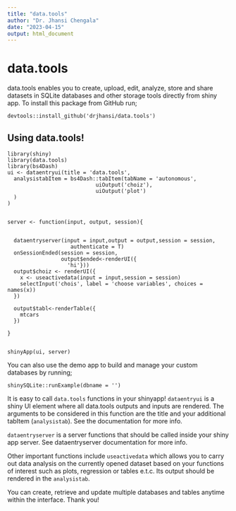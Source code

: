 ```yaml
---
title: "data.tools"
author: "Dr. Jhansi Chengala"
date: "2023-04-15"
output: html_document
---
```


# data.tools

data.tools enables you to create, upload, edit, analyze, store and share datasets in SQLite databases and other storage tools directly from shiny app. To install this package from GitHub run;
```
devtools::install_github('drjhansi/data.tools')
```

## Using data.tools!
```
library(shiny)
library(data.tools)
library(bs4Dash)
ui <- dataentryui(title = 'data.tools',
  analysistabItem = bs4Dash::tabItem(tabName = 'autonomous',
                            uiOutput('choiz'),
                            uiOutput('plot')
  )
)


server <- function(input, output, session){


  dataentryserver(input = input,output = output,session = session,
                    authenticate = T)
  onSessionEnded(session = session,
                 output$ended<-renderUI({
                   'hi'}))
  output$choiz <- renderUI({
    x <- useactivedata(input = input,session = session)
    selectInput('chois', label = 'choose variables', choices = names(x))
  })

  output$tabl<-renderTable({
    mtcars
  })

}


shinyApp(ui, server)

```
You can also use the demo app to build and manage your custom databases by running;
```
shinySQLite::runExample(dbname = '')
```
It is easy to call ```data.tools``` functions in your shinyapp! 
```dataentryui``` is a shiny UI element where all data.tools outputs and inputs are rendered. The arguments to be considered in this function are the title and your additional tabItem (```analysistab```). See the documentation for more info.

```dataentryserver``` is a server functions that should be called inside your shiny app server. See dataentryserver documentation for more info.

Other important functions include ```useactivedata``` which allows you to carry out data analysis on the currently opened dataset based on your functions of interest such as plots, regression or tables e.t.c. Its output should be rendered in the ```analysistab```.  

You can create, retrieve and update multiple databases and tables anytime within the interface.
Thank you!
